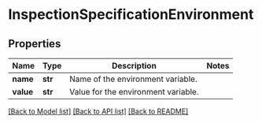 # InspectionSpecificationEnvironment

## Properties
Name | Type | Description | Notes
------------ | ------------- | ------------- | -------------
**name** | **str** | Name of the environment variable. | 
**value** | **str** | Value for the environment variable. | 

[[Back to Model list]](../README.md#documentation-for-models) [[Back to API list]](../README.md#documentation-for-api-endpoints) [[Back to README]](../README.md)

